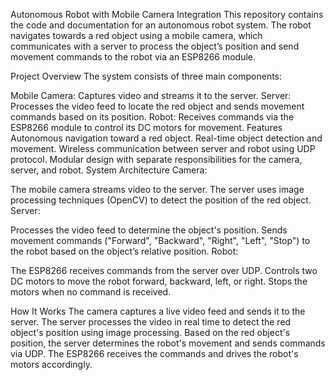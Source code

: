 Autonomous Robot with Mobile Camera Integration
This repository contains the code and documentation for an autonomous robot system. The robot navigates towards a red object using a mobile camera, which communicates with a server to process the object’s position and send movement commands to the robot via an ESP8266 module.

Project Overview
The system consists of three main components:

Mobile Camera: Captures video and streams it to the server.
Server: Processes the video feed to locate the red object and sends movement commands based on its position.
Robot: Receives commands via the ESP8266 module to control its DC motors for movement.
Features
Autonomous navigation toward a red object.
Real-time object detection and movement.
Wireless communication between server and robot using UDP protocol.
Modular design with separate responsibilities for the camera, server, and robot.
System Architecture
Camera:

The mobile camera streams video to the server.
The server uses image processing techniques (OpenCV) to detect the position of the red object.
Server:

Processes the video feed to determine the object's position.
Sends movement commands ("Forward", "Backward", "Right", "Left", "Stop") to the robot based on the object’s relative position.
Robot:

The ESP8266 receives commands from the server over UDP.
Controls two DC motors to move the robot forward, backward, left, or right.
Stops the motors when no command is received.

How It Works
The camera captures a live video feed and sends it to the server.
The server processes the video in real time to detect the red object's position using image processing.
Based on the red object's position, the server determines the robot's movement and sends commands via UDP.
The ESP8266 receives the commands and drives the robot's motors accordingly.
